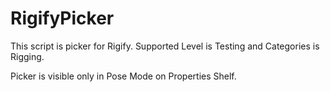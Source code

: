 # RigifyPicker

This script is picker for Rigify. Supported Level is Testing and Categories is Rigging.

Picker is visible only in Pose Mode on Properties Shelf.
